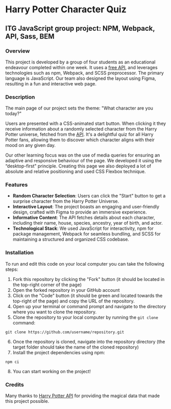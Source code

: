 # Harry Potter Character Quiz
## ITG JavaScript group project: NPM, Webpack, API, Sass, BEM
### Overview
This project is developed by a group of four students as an educational endeavour completed within one week. It uses a [free API](https://hp-api.onrender.com/), and leverages technologies such as npm, Webpack, and SCSS preprocessor. The primary language is JavaScript. Our team also designed the layout using Figma, resulting in a fun and interactive web page.
### Description
The main page of our project sets the theme: "What character are you today?" 

Users are presented with a CSS-animated start button. When clicking it they receive information about a randomly selected character from the Harry Potter universe, fetched from the [API]((https://hp-api.onrender.com/)). It's a delightful quiz for all Harry Potter fans, allowing them to discover which character aligns with their mood on any given day. 

Our other learning focus was on the use of media queries for ensuring an adaptive and responsive behaviour of the page. We developed it using the “desktop-first" principle. Creating this page we also deployed a lot of absolute and relative positioning and used CSS Flexbox technique.
### Features
- **Random Character Selection**: Users can click the "Start" button to get a surprise character from the Harry Potter Universe.
- **Interactive Layout**: The project boasts an engaging and user-friendly design, crafted with Figma to provide an immersive experience.
- **Informative Content**: The API fetches details about each character, including their name, house, species, ancestry, year of birth, and actor.
- **Technological Stack**: We used JavaScript for interactivity, npm for package management, Webpack for seamless bundling, and SCSS for maintaining a structured and organized CSS codebase.
### Installation
To run and edit this code on your local computer you can take the following steps:
1. Fork this repository by clicking the "Fork" button (it should be located in the top-right corner of the page)
2. Open the forked repository in your GitHub account
3. Click on the "Code" button (it should be green and located towards the top-right of the page) and copy the URL of the repository.
4. Open up your terminal or command prompt and navigate to the directory where you want to clone the repository.
5. Clone the repository to your local computer by running the `git clone` command:
```
git clone https://github.com/username/repository.git
```
6. Once the repository is cloned, navigate into the repository directory (the target folder should take the name of the cloned repository)
7. Install the project dependencies using npm:
```
npm ci
```
8. You can start working on the project!
### Credits
Many thanks to [Harry Potter API](https://github.com/KostaSav/hp-api) for providing the magical data that made this project possible.

